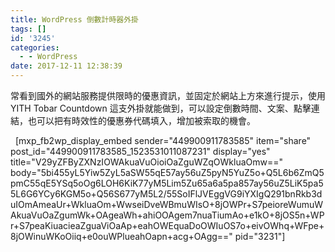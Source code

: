 ```yaml
---
title: WordPress 倒數計時器外掛
tags: []
id: '3245'
categories:
  - - WordPress
date: 2017-12-11 12:38:39
---
```


常看到國外的網站服務提供限時的優惠資訊，並固定於網站上方來進行提示，使用 YITH Tobar Countdown 這支外掛就能做到，可以設定倒數時間、文案、點擊連結，也可以把有時效性的優惠券代碼填入，增加被索取的機會。
<!-- more -->
  \[mxp\_fb2wp\_display\_embed sender="449900911783585" item="share" post\_id="449900911783585\_1523531011087231" display="yes" title="V29yZFByZXNzIOWAkuaVuOioiOaZguWZqOWkluaOmw==" body="5bi455yL5Yiw5ZyL5aSW55qE57ay56uZ5pyN5YuZ5o+Q5L6b6ZmQ5pmC55qE5YSq5oOg6LOH6KiK77yM5Lim5Zu65a6a5pa857ay56uZ5LiK5pa55L6G6YCy6KGM5o+Q56S677yM5L2/55SoIFlJVEggVG9iYXIgQ291bnRkb3duIOmAmeaUr+WkluaOm+WwseiDveWBmuWIsO+8jOWPr+S7peioreWumuWAkuaVuOaZgumWk+OAgeaWh+ahiOOAgem7nuaTiumAo+e1kO+8jOS5n+WPr+S7peaKiuacieaZguaViOaAp+eahOWEquaDoOWIuOS7o+eivOWhq+WFpe+8jOWinuWKoOiiq+e0ouWPlueahOapn+acg+OAgg==" pid="3231"\]